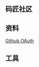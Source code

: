 ## 码匠社区

## 资料
[Github OAuth](https://developer.github.com/apps/building-oauth-apps/creating-an-oauth-app/)




## 工具






